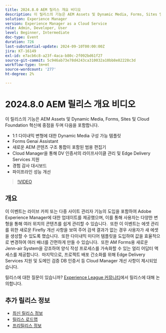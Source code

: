 ```yaml
---
title: 2024.8.0 AEM 릴리스 개요 비디오
description: 이 릴리스의 기능은 AEM Assets 및 Dynamic Media, Forms, Sites 및 Cloud Foundation의 혁신에 초점을 맞추며, 다음과 같은 기능을 포함합니다. - 1:1 다이내믹 변형용 Dynamic Media 구성 가능 템플릿 Forms GenAI 지원 유니버설 편집기와 새로운 AEM 콘텐츠 구조 통합​ DV 인증서의 라이프사이클 관리 및 Cloud Manager Experience Audit Dashboard를 통한 Edge Delivery Services 지원 파이프라인 성능 개선
solution: Experience Manager
version: Experience Manager as a Cloud Service
role: Admin, Developer, User
level: Beginner, Intermediate
doc-type: Event
duration: 726
last-substantial-update: 2024-09-10T00:00:00Z
jira: KT-16149
exl-id: e7acb6c8-a23f-4aca-b80c-2f092bd61f27
source-git-commit: 5c946ab73e78d4243ca310032a10bb8e82228c3d
workflow-type: tm+mt
source-wordcount: '277'
ht-degree: 2%

---
```


# 2024.8.0 AEM 릴리스 개요 비디오

이 릴리스의 기능은 AEM Assets 및 Dynamic Media, Forms, Sites 및 Cloud Foundation 혁신에 중점을 두며 다음을 포함합니다.

* 1:1 다이내믹 변형에 대한 Dynamic Media 구성 가능 템플릿
* Forms Genai Assistant
* 새로운 AEM 콘텐츠 구조 통합이 포함된 범용 편집기&#x200B;
* Cloud Manager을 통해 DV 인증서의 라이프사이클 관리 및 Edge Delivery Services 지원
* 경험 감사 대시보드
* 파이프라인 성능 개선

>[!VIDEO](https://video.tv.adobe.com/v/3433381/?learn=on)

## 개요

이 이벤트는 라이브 카피 또는 다중 사이트 관리자 기능의 도입을 포함하여 Adobe Experience Manager에 대한 업데이트를 제공했으며, 이를 통해 사용자는 다양한 변형을 통해 여러 위치의 콘텐츠를 쉽게 관리할 수 있습니다. &#x200B; 또한 이 이벤트는 에셋 관리를 위한 새로운 Firefly 개선 사항을 보여 주어 검색 결과가 없는 경우 사용자가 새 에셋을 생성할 수 있도록 했습니다. &#x200B; 또한 다이내믹 미디어 템플릿을 도입하여 값을 효율적으로 변경하여 여러 배너를 간편하게 만들 수 있습니다. &#x200B; 또한 AM Forms용 새로운 Jenn-air System을 강조하여 양식 작성 프로세스를 가속화할 수 있는 얼리 어답터 액세스를 제공합니다. &#x200B; 마지막으로, 프로젝트 배포 간소화를 위해 Edge Delivery Services 지원 및 도메인 검증 DB 인증서 등 Cloud Manager 개선 사항이 제시되었습니다. &#x200B;

릴리스에 대한 질문이 있습니까?  [Experience League 커뮤니티](https://adobe.ly/4egoWgm)에서 릴리스에 대해 논의합니다.

## 추가 릴리스 정보

* [최신 릴리스 정보](https://experienceleague.adobe.com/docs/experience-manager-cloud-service/content/release-notes/home.html?lang=ko-KR)
* [릴리스 로드맵](https://experienceleague.adobe.com/docs/experience-manager-release-information/aem-release-updates/update-releases-roadmap.html?lang=ko)
* [프리릴리스 정보](https://experienceleague.adobe.com/docs/experience-manager-cloud-service/content/release-notes/prerelease.html?lang=ko)
